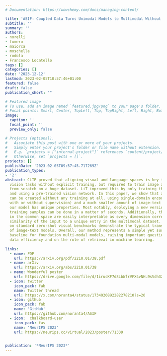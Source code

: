 ```yaml
---
# Documentation: https://wowchemy.com/docs/managing-content/

title: 'ASIF: Coupled Data Turns Unimodal Models to Multimodal Without Training'
subtitle: ''
summary: ''
authors:
- norelli
- fumero
- maiorca
- moschella
- rodola
- Francesco Locatello
tags: []
categories: []
date: '2023-12-12'
lastmod: 2023-02-05T10:57:46+01:00
featured: false
draft: false
publication_short: ""

# Featured image
# To use, add an image named `featured.jpg/png` to your page's folder.
# Focal points: Smart, Center, TopLeft, Top, TopRight, Left, Right, BottomLeft, Bottom, BottomRight.
image:
  caption: ''
  focal_point: ''
  preview_only: false

# Projects (optional).
#   Associate this post with one or more of your projects.
#   Simply enter your project's folder or file name without extension.
#   E.g. `projects = ["internal-project"]` references `content/project/deep-learning/index.md`.
#   Otherwise, set `projects = []`.
projects: []
publishDate: '2023-02-05T09:57:45.717269Z'
publication_types:
- '2'
abstract: CLIP proved that aligning visual and language spaces is key to solving many
  vision tasks without explicit training, but required to train image and text encoders
  from scratch on a huge dataset. LiT improved this by only training the text encoder
  and using a pre-trained vision network. In this paper, we show that a common space
  can be created without any training at all, using single-domain encoders (trained
  with or without supervision) and a much smaller amount of image-text pairs. Furthermore,
  our model has unique properties. Most notably, deploying a new version with updated
  training samples can be done in a matter of seconds. Additionally, the representations
  in the common space are easily interpretable as every dimension corresponds to the
  similarity of the input to a unique entry in the multimodal dataset. Experiments
  on standard zero-shot visual benchmarks demonstrate the typical transfer ability
  of image-text models. Overall, our method represents a simple yet surprisingly strong
  baseline for foundation multi-modal models, raising important questions on their
  data efficiency and on the role of retrieval in machine learning.
  
links:
  - name: PDF
    url: https://arxiv.org/pdf/2210.01738.pdf
  - name: arXiv
    url: https://arxiv.org/abs/2210.01738
  - name: Wonderful poster
    url: https://drive.google.com/file/d/1irucKF7d8LbWfrVFX4vNHL9sVdh3Zu8v/view
  - icon: twitter
    icon_pack: fab
    name: Twitter thread
    url: https://x.com/noranta4/status/1734020892282278210?s=20
  - icon: github
    icon_pack: fab
    name: 'GitHub'
    url: https://github.com/noranta4/ASIF
  - icon:  chalkboard-user
    icon_pack: fas
    name: 'NeurIPS 2023'
    url: https://neurips.cc/virtual/2023/poster/71339

    
publication: '*NeurIPS 2023*'
---
```

